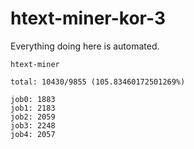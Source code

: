 # htext-miner-kor-3

Everything doing here is automated.

```
htext-miner

total: 10430/9855 (105.83460172501269%)

job0: 1883
job1: 2183
job2: 2059
job3: 2248
job4: 2057
```